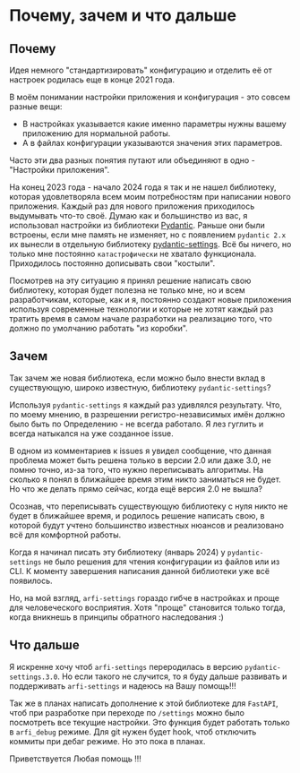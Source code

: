 # Почему, зачем и что дальше

## Почему

Идея немного "стандартизировать" конфигурацию и отделить её от настроек родилась еще в конце 2021 года.

В моём понимании настройки приложения и конфигурация - это совсем разные вещи:

- В настройках указывается какие именно параметры нужны вашему приложению для нормальной работы.
- А в файлах конфигурации указываются значения этих параметров.

Часто эти два разных понятия путают или объединяют в одно - "Настройки приложения".

На конец 2023 года - начало 2024 года я так и не нашел библиотеку, которая удовлетворяла всем моим потребностям при написании нового приложения. Каждый раз для нового приложения приходилось выдумывать что-то своё.
Думаю как и большинство из вас, я использовал настройки из библиотеки [Pydantic](https://github.com/pydantic/pydantic). Раньше они были встроены, если мне память не изменяет, но с появлением `pydantic 2.x` их вынесли в отдельную библиотеку [pydantic-settings](https://github.com/pydantic/pydantic-settings).
Всё бы ничего, но только мне постоянно `катастрофически` не хватало функционала. Приходилось постоянно дописывать свои "костыли".

Посмотрев на эту ситуацию я принял решение написать свою библиотеку, которая будет полезна не только мне, но и всем разработчикам, которые, как и я, постоянно создают новые приложения используя современные технологии и которые не хотят каждый раз тратить время в самом начале разработки на реализацию того, что должно по умолчанию работать "из коробки".

## Зачем

Так зачем же новая библиотека, если можно было внести вклад в существующую, широко известную, библиотеку `pydantic-settings`?

Используя `pydantic-settings` я каждый раз удивлялся результату.
Что, по моему мнению, в разрешении регистро-независимых имён должно было быть по Определению - не всегда работало.
Я лез гуглить и всегда натыкался на уже созданное issue.

В одном из комментариев к issues я увидел сообщение, что данная проблема может быть решена только в версии 2.0 или даже 3.0, не помню точно, из-за того, что нужно переписывать алгоритмы. На сколько я понял в ближайшее время этим никто заниматься не будет.
Но что же делать прямо сейчас, когда ещё версия 2.0 не вышла?

Осознав, что переписывать существующую библиотеку с нуля никто не будет в ближайшее время, и родилось решение написать свою, в которой будут учтено большинство известных нюансов и реализовано всё для комфортной работы.

Когда я начинал писать эту библиотеку (январь 2024) у `pydantic-settings` не было решения для чтения конфигурации из файлов или из CLI.
К моменту завершения написания данной библиотеки уже всё появилось.

Но, на мой взгляд, `arfi-settings` гораздо гибче в настройках и проще для человеческого восприятия. Хотя "проще" становится только тогда, когда вникнешь в принципы обратного наследования :)

## Что дальше

Я искренне хочу чтоб `arfi-settings` переродилась в версию `pydantic-settings.3.0`.
Но если такого не случится, то я буду дальше развивать и поддерживать `arfi-settings` и надеюсь на Вашу помощь!!!

Так же в планах написать дополнение к этой библиотеке для `FastAPI`, чтоб при разработке при переходе по `/settings` можно было посмотреть все текущие настройки.
Это функция будет работать только в `arfi_debug` режиме. Для git нужен будет hook, чтоб отключить коммиты при дебаг режиме. Но это пока в планах.

Приветствуется Любая помощь !!!
